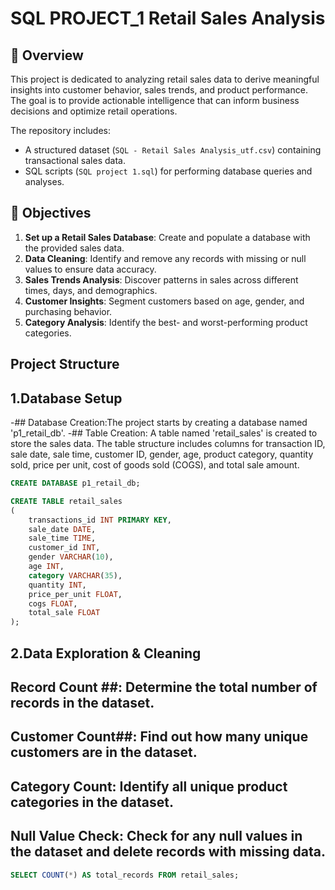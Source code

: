 #  SQL PROJECT_1 Retail Sales Analysis

## 📌 Overview
This project is dedicated to analyzing retail sales data to derive meaningful insights into customer behavior, sales trends, and product performance. The goal is to provide actionable intelligence that can inform business decisions and optimize retail operations.

The repository includes:
- A structured dataset (`SQL - Retail Sales Analysis_utf.csv`) containing transactional sales data.
- SQL scripts (`SQL project 1.sql`) for performing database queries and analyses.

## 🚀 Objectives
1. **Set up a Retail Sales Database**: Create and populate a database with the provided sales data.
2. **Data Cleaning**: Identify and remove any records with missing or null values to ensure data accuracy.
3. **Sales Trends Analysis**: Discover patterns in sales across different times, days, and demographics.
4. **Customer Insights**: Segment customers based on age, gender, and purchasing behavior.
5. **Category Analysis**: Identify the best- and worst-performing product categories.

## Project Structure

## 1.Database Setup
-## Database Creation:The project starts by creating a database named 'p1_retail_db'.
-## Table Creation: A table named 'retail_sales' is created to store the sales data. The table structure includes columns for transaction ID, sale date, sale time, customer ID, gender, age, product category, quantity sold, price per unit, cost of goods sold (COGS), and total sale amount.

```sql
CREATE DATABASE p1_retail_db;

CREATE TABLE retail_sales
(
    transactions_id INT PRIMARY KEY,
    sale_date DATE,	
    sale_time TIME,
    customer_id INT,	
    gender VARCHAR(10),
    age INT,
    category VARCHAR(35),
    quantity INT,
    price_per_unit FLOAT,	
    cogs FLOAT,
    total_sale FLOAT
);
```
## 2.Data Exploration & Cleaning

## Record Count ##: Determine the total number of records in the dataset.
## Customer Count##: Find out how many unique customers are in the dataset.
## Category Count: Identify all unique product categories in the dataset.
## Null Value Check: Check for any null values in the dataset and delete records with missing data.


```sql
SELECT COUNT(*) AS total_records FROM retail_sales;


